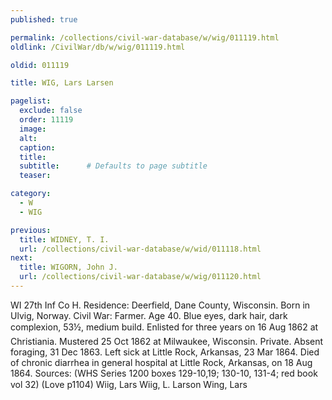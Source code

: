 ```yaml
---
published: true

permalink: /collections/civil-war-database/w/wig/011119.html
oldlink: /CivilWar/db/w/wig/011119.html

oldid: 011119

title: WIG, Lars Larsen

pagelist:
  exclude: false
  order: 11119
  image: 
  alt:
  caption:
  title:
  subtitle:      # Defaults to page subtitle
  teaser:

category: 
  - W 
  - WIG

previous:
  title: WIDNEY, T. I.
  url: /collections/civil-war-database/w/wid/011118.html  
next:
  title: WIGORN, John J.
  url: /collections/civil-war-database/w/wig/011120.html   
---
```

WI 27th Inf Co H. Residence: Deerfield, Dane County, Wisconsin. Born in Ulvig, Norway. Civil War: Farmer. Age 40. Blue eyes, dark hair, dark complexion, 5&#146;3&frac12;&#148;, medium build. Enlisted for three years on 16 Aug 1862 at Christiania. Mustered 25 Oct 1862 at Milwaukee, Wisconsin. Private. Absent foraging, 31 Dec 1863. Left sick at Little Rock, Arkansas, 23 Mar 1864. Died of chronic diarrhea in general hospital at Little Rock, Arkansas, on 18 Aug 1864. Sources: (WHS Series 1200 boxes 129-10,19; 130-10, 131-4; red book vol 32) (Love p1104) &#147;Wiig, Lars&#148; &#147;Wiig, L. Larson&#148; &#147;Wing, Lars&#148;
